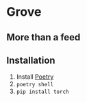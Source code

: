 # Grove
## More than a feed

## Installation
1. Install [Poetry](https://python-poetry.org/)
2. `poetry shell`
3. `pip install torch`
